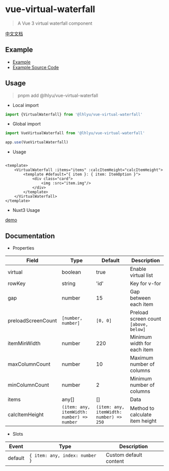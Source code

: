# vue-virtual-waterfall

> A Vue 3 virtual waterfall component

[中文文档](./README.zh.md)

## Example

- [Example](https://waterfall.tatakai.top)
- [Example Source Code](./src/example/Example.vue)

## Usage

> pnpm add @lhlyu/vue-virtual-waterfall

- Local import

```ts
import {VirtualWaterfall} from '@lhlyu/vue-virtual-waterfall'
```

- Global import

```ts
import VueVirtualWaterfall from '@lhlyu/vue-virtual-waterfall'

app.use(VueVirtualWaterfall)
```

- Usage

```vue

<template>
	<VirtualWaterfall :items="items" :calcItemHeight="calcItemHeight">
		<template #default="{ item }: { item: ItemOption }">
			<div class="card">
				<img :src="item.img"/>
			</div>
		</template>
	</VirtualWaterfall>
</template>
```

- Nuxt3 Usage

[demo](https://stackblitz.com/edit/waterfall-nuxt)

## Documentation

- Properties

| Field              | Type                                       | Default                                 | Description                           |
|--------------------|--------------------------------------------|-----------------------------------------|---------------------------------------|
| virtual            | boolean                                    | true                                    | Enable virtual list                   |
| rowKey             | string                                     | 'id'                                    | Key for v-for                         |
| gap                | number                                     | 15                                      | Gap between each item                 |
| preloadScreenCount | `[number, number]`                         | `[0, 0]`                                | Preload screen count `[above, below]` |
| itemMinWidth       | number                                     | 220                                     | Minimum width for each item           |
| maxColumnCount     | number                                     | 10                                      | Maximum number of columns             |
| minColumnCount     | number                                     | 2                                       | Minimum number of columns             |
| items              | any[]                                      | []                                      | Data                                  |
| calcItemHeight     | `(item: any, itemWidth: number) => number` | `(item: any, itemWidth: number) => 250` | Method to calculate item height       |

- Slots

| Event   | Type                           | Description            |
|---------|--------------------------------|------------------------|
| default | `{ item: any, index: number }` | Custom default content |
